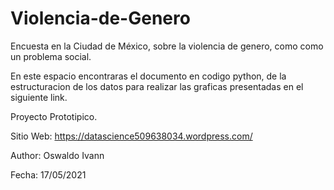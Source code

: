 # Violencia-de-Genero
Encuesta en la Ciudad de México, sobre la violencia de genero, como como un problema social.

En este espacio encontraras el documento en codigo python, de la estructuracion de los datos para realizar las graficas presentadas en el siguiente link.  

Proyecto Prototipico.

Sitio Web: https://datascience509638034.wordpress.com/

Author: Oswaldo Ivann 

Fecha: 17/05/2021

